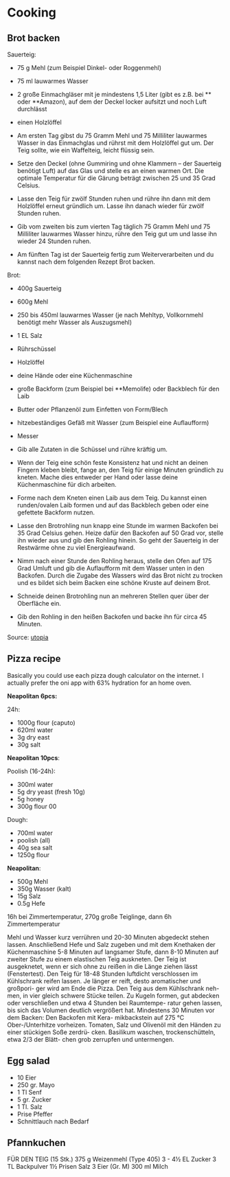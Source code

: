 # Cooking

## Brot backen

Sauerteig:

 - 75 g Mehl (zum Beispiel Dinkel- oder Roggenmehl)
 - 75 ml lauwarmes Wasser
 - 2 große Einmachgläser mit je mindestens 1,5 Liter (gibt es z.B. bei ** oder
   **Amazon), auf dem der Deckel locker aufsitzt und noch Luft durchlässt
 - einen Holzlöffel


 - Am ersten Tag gibst du 75 Gramm Mehl und 75 Milliliter lauwarmes Wasser in
   das Einmachglas und rührst mit dem Holzlöffel gut um. Der Teig sollte, wie
   ein Waffelteig, leicht flüssig sein.
 - Setze den Deckel (ohne Gummiring und ohne Klammern – der Sauerteig benötigt
   Luft) auf das Glas und stelle es an einen warmen Ort. Die optimale Temperatur
   für die Gärung beträgt zwischen 25 und 35 Grad Celsius.
 - Lasse den Teig für zwölf Stunden ruhen und rühre ihn dann mit dem Holzlöffel
   erneut gründlich um. Lasse ihn danach wieder für zwölf Stunden ruhen.
 - Gib vom zweiten bis zum vierten Tag täglich 75 Gramm Mehl und 75 Milliliter
   lauwarmes Wasser hinzu, rühre den Teig gut um und lasse ihn wieder 24 Stunden
   ruhen.
 - Am fünften Tag ist der Sauerteig fertig zum Weiterverarbeiten und du kannst
   nach dem folgenden Rezept Brot backen.

Brot:

 - 400g Sauerteig
 - 600g Mehl
 - 250 bis 450ml lauwarmes Wasser (je nach Mehltyp, Vollkornmehl benötigt mehr Wasser als Auszugsmehl)
 - 1 EL Salz
 - Rührschüssel
 - Holzlöffel
 - deine Hände oder eine Küchenmaschine
 - große Backform (zum Beispiel bei **Memolife) oder Backblech für den Laib
 - Butter oder Pflanzenöl zum Einfetten von Form/Blech
 - hitzebeständiges Gefäß mit Wasser (zum Beispiel eine Auflaufform)
 - Messer


 - Gib alle Zutaten in die Schüssel und rühre kräftig um.
 - Wenn der Teig eine schön feste Konsistenz hat und nicht an deinen Fingern
   kleben bleibt, fange an, den Teig für einige Minuten gründlich zu kneten.
   Mache dies entweder per Hand oder lasse deine Küchenmaschine für dich
   arbeiten.
 - Forme nach dem Kneten einen Laib aus dem Teig. Du kannst einen runden/ovalen
   Laib formen und auf das Backblech geben oder eine gefettete Backform nutzen.
 - Lasse den Brotrohling nun knapp eine Stunde im warmen Backofen bei 35 Grad
   Celsius gehen. Heize dafür den Backofen auf 50 Grad vor, stelle ihn wieder
   aus und gib den Rohling hinein. So geht der Sauerteig in der Restwärme ohne
   zu viel Energieaufwand.
 - Nimm nach einer Stunde den Rohling heraus, stelle den Ofen auf 175 Grad
   Umluft und gib die Auflaufform mit dem Wasser unten in den Backofen. Durch
   die Zugabe des Wassers wird das Brot nicht zu trocken und es bildet sich beim
   Backen eine schöne Kruste auf deinem Brot.
 - Schneide deinen Brotrohling nun an mehreren Stellen quer über der Oberfläche
   ein.
 - Gib den Rohling in den heißen Backofen und backe ihn für circa 45 Minuten.

Source: [utopia](https://utopia.de/ratgeber/sauerteig-ansetzen-gesundes-brot-aus-eigener-herstellung/)

## Pizza recipe

Basically you could use each pizza dough calculator on the internet. I actually prefer the oni app with 63% hydration for an home oven. 

**Neapolitan 6pcs:**

24h:
- 1000g flour (caputo)
- 620ml water
- 3g dry east
- 30g salt

**Neapolitan 10pcs**:

Poolish (16-24h):
  - 300ml water
  - 5g dry yeast (fresh 10g)
  - 5g honey
  - 300g flour 00

Dough:
  - 700ml water
  - poolish (all)
  - 40g sea salt
  - 1250g flour

**Neapolitan**:
  - 500g Mehl
  - 350g Wasser (kalt)
  - 15g Salz
  - 0.5g Hefe

16h bei Zimmertemperatur, 270g große Teiglinge, dann 6h Zimmertemperatur

Mehl und Wasser kurz verrühren und 20-30 Minuten abgedeckt stehen lassen.
Anschließend Hefe und Salz zugeben und mit dem Knethaken der Küchenmaschine 5-8
Minuten auf langsamer Stufe, dann 8-10 Minuten auf zweiter Stufe zu einem
elastischen Teig auskneten. Der Teig ist ausgeknetet, wenn er sich ohne zu
reißen in die Länge ziehen lässt (Fenstertest).  Den Teig für 18-48 Stunden
luftdicht verschlossen im Kühlschrank reifen lassen. Je länger er reift, desto
aromatischer und großpori- ger wird am Ende die Pizza. Den Teig aus dem
Kühlschrank neh- men, in vier gleich schwere Stücke teilen. Zu Kugeln formen,
gut abdecken oder verschließen und etwa 4 Stunden bei Raumtempe- ratur gehen
lassen, bis sich das Volumen deutlich vergrößert hat.  Mindestens 30 Minuten vor
dem Backen: Den Backofen mit Kera- mikbackstein auf 275 °C Ober-/Unterhitze
vorheizen. Tomaten, Salz und Olivenöl mit den Händen zu einer stückigen Soße
zerdrü- cken. Basilikum waschen, trockenschütteln, etwa 2/3 der Blätt- chen grob
zerrupfen und untermengen.

## Egg salad

 - 10 Eier
 - 250 gr. Mayo
 - 1 Tl Senf
 - 5 gr. Zucker
 - 1 Tl. Salz
 - Prise Pfeffer
 - Schnittlauch nach Bedarf

## Pfannkuchen

FÜR DEN TEIG (15 Stk.)
375 g Weizenmehl (Type 405)
3 - 4½ EL Zucker
3 TL Backpulver
1½ Prisen Salz
3 Eier (Gr. M)
300 ml Milch







